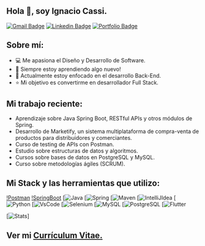## Hola 👋, soy Ignacio Cassi.
[![Gmail Badge](https://img.shields.io/badge/Gmail-D14836?style=for-the-badge&logo=gmail&logoColor=white)](mailto:dignaciocassi@gmail.com) 
[![Linkedin Badge](https://img.shields.io/badge/LinkedIn-0077B5?style=for-the-badge&logo=linkedin&logoColor=white)](https://www.linkedin.com/in/danielignacio-cassi-7504661b9/) 
[![Portfolio Badge](https://img.shields.io/badge/website-000000?style=for-the-badge&logo=About.me&logoColor=white)](https://www.notion.so/dignacioc/Hola-Soy-Ignacio-Cassi-9c7eeeda8ad341a290e8aab898bf6bba/) <p align='left'>
 
 ## Sobre mí:
 - :computer: Me apasiona el Diseño y Desarrollo de Software.
 - :book: Siempre estoy aprendiendo algo nuevo! 
 - :rocket: Actualmente estoy enfocado en el desarrollo Back-End.
 - :star: Mi objetivo es convertirme en desarrollador Full Stack.

##  Mi trabajo reciente:
- Aprendizaje sobre Java Spring Boot, RESTful APIs y otros módulos de Spring.
- Desarrollo de Marketify, un sistema multiplataforma de compra-venta de productos para distribuidores y comerciantes.
- Curso de testing de APIs con Postman.
- Estudio sobre estructuras de datos y algoritmos.
- Cursos sobre bases de datos en PostgreSQL y MySQL.
- Curso sobre metodologías ágiles (SCRUM).
 
## Mi Stack y las herramientas que utilizo:
[!Postman](https://img.shields.io/badge/Postman-FF6C37?style=for-the-badge&logo=Postman&logoColor=white)
[!SpringBoot](https://img.shields.io/badge/Spring_Boot-F2F4F9?style=for-the-badge&logo=spring-boot)
[![Java](https://img.shields.io/badge/Java-ED8B00?style=for-the-badge&logo=java&logoColor=white)
[![Spring](https://img.shields.io/badge/Spring-6DB33F?style=for-the-badge&logo=spring&logoColor=white)
[![Maven](https://img.shields.io/badge/apache_maven-C71A36?style=for-the-badge&logo=apachemaven&logoColor=white)
[![IntelliJIdea](https://img.shields.io/badge/IntelliJIDEA-000000.svg?style=for-the-badge&logo=intellij-idea&logoColor=white)
[![Python](https://img.shields.io/badge/Python-3776AB?style=for-the-badge&logo=python&logoColor=white)
[![VsCode](https://img.shields.io/badge/Visual_Studio_Code-0078D4?style=for-the-badge&logo=visual%20studio%20code&logoColor=white)
[![Selenium](https://img.shields.io/badge/Selenium-43B02A?style=for-the-badge&logo=Selenium&logoColor=white)
[![MySQL](https://img.shields.io/badge/MySQL-00000F?style=for-the-badge&logo=mysql&logoColor=white)
[![PostgreSQL](https://img.shields.io/badge/PostgreSQL-316192?style=for-the-badge&logo=postgresql&logoColor=white)
[![Flutter](https://img.shields.io/badge/Flutter-02569B?style=for-the-badge&logo=flutter&logoColor=white)
 
[![Stats](https://github-readme-stats.vercel.app/api/top-langs/?username={ignaciocassi})]
## Ver mi <a href='https://drive.google.com/file/d/1d0u_U9Y_zXxhhYxxupEnmACDMheEDVQF ' target=_blank><u>Currículum Vitae</u>.</a></p>
